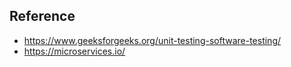 ## Reference 

- https://www.geeksforgeeks.org/unit-testing-software-testing/
- https://microservices.io/
